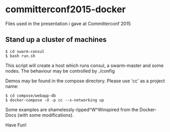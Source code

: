 # committerconf2015-docker
Files used in the presentation i gave at Committerconf 2015

## Stand up a cluster of machines

```
$ cd swarm-consul
$ bash run.sh
```

This script will create a host which runs consul, a swarm-master and some nodes.
The behaviour may be controlled by ./config

Demos may be found in the compose directory. Please use 'cc' as a project name:

```
$ cd compose/webapp-db
$ docker-compose -d -p cc --x-networking up
```

Some examples are shamelessly ripped^W^Winspired from the Docker-Docs (with some modifications).

Have Fun!
